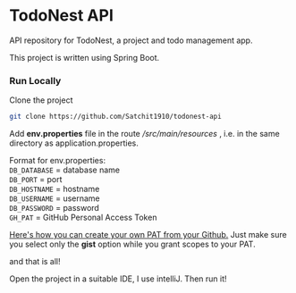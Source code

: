 # TodoNest API

API repository for TodoNest, a project and todo management app.

This project is written using Spring Boot.

### Run Locally

Clone the project

```bash
git clone https://github.com/Satchit1910/todonest-api
```
Add **env.properties** file in the route */src/main/resources* , i.e. in the same directory as application.properties.

Format for env.properties: <br>
`DB_DATABASE` = database name <br>
`DB_PORT` = port <br>
`DB_HOSTNAME` = hostname <br>
`DB_USERNAME` = username <br>
`DB_PASSWORD` = password <br>
`GH_PAT` = GitHub Personal Access Token <br>

[Here's how you can create your own PAT from your Github.](https://docs.github.com/en/enterprise-server@3.9/authentication/keeping-your-account-and-data-secure/managing-your-personal-access-tokens)
Just make sure you select only the **gist** option while you grant scopes to your PAT.

and that is all!

Open the project in a suitable IDE, I use intelliJ.
Then run it!




